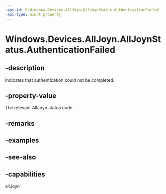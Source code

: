 ----api-id: P:Windows.Devices.AllJoyn.AllJoynStatus.AuthenticationFailed
-api-type: winrt property
---<!-- Property syntaxpublic int AuthenticationFailed { get; }--># Windows.Devices.AllJoyn.AllJoynStatus.AuthenticationFailed## -descriptionIndicates that authentication could not be completed.## -property-valueThe relevant AllJoyn status code.## -remarks## -examples## -see-also## -capabilitiesallJoyn